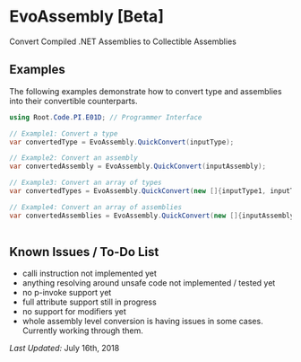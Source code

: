 # EvoAssembly [Beta]
Convert Compiled .NET Assemblies to Collectible Assemblies

## Examples
The following examples demonstrate how to convert type and assemblies into their convertible counterparts.

```csharp
using Root.Code.PI.E01D; // Programmer Interface
```

```csharp
// Example1: Convert a type
var convertedType = EvoAssembly.QuickConvert(inputType);

// Example2: Convert an assembly
var convertedAssembly = EvoAssembly.QuickConvert(inputAssembly);

// Example3: Convert an array of types
var convertedTypes = EvoAssembly.QuickConvert(new []{inputType1, inputType2});

// Example4: Convert an array of assemblies
var convertedAssemblies = EvoAssembly.QuickConvert(new []{inputAssembly1, inputAssembly2});
      
```

## Known Issues / To-Do List

* calli instruction not implemented yet
* anything resolving around unsafe code not implemented / tested yet
* no p-invoke support yet
* full attribute support still in progress
* no support for modifiers yet
* whole assembly level conversion is having issues in some cases.  Currently working through them.

*Last Updated:* July 16th, 2018
